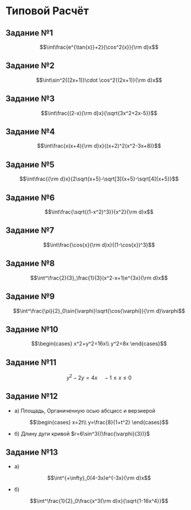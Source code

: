 <head>
    <script src="https://cdn.mathjax.org/mathjax/latest/MathJax.js?config=TeX-AMS-MML_HTMLorMML" type="text/javascript"></script>
    <script type="text/x-mathjax-config">
        MathJax.Hub.Config({
            tex2jax: {
            skipTags: ['script', 'noscript', 'style', 'textarea', 'pre'],
            inlineMath: [['$','$']]
            }
        });
    </script>
</head>

# Типовой Расчёт

## Задание №1

$$\int\frac{e^{\tan{x}}+2}{\cos^2{x}}{\rm d}x$$

## Задание №2

$$\int\sin^2{(2x+1)}\cdot \cos^2{(2x+1)}{\rm d}x$$

## Задание №3

$$\int\frac{(2-x){\rm d}x}{\sqrt{3x^2+2x-5}}$$

## Задание №4

$$\int\frac{x(x+4){\rm d}x}{(x+2)^2(x^2-3x+8)}$$

## Задание №5

$$\int\frac{{\rm d}x}{2\sqrt{x+5}-\sqrt[3]{x+5}-\sqrt[4]{x+5}}$$

## Задание №6

$$\int\frac{\sqrt{(1-x^2)^3}}{x^2}{\rm d}x$$

## Задание №7

$$\int\frac{\cos{x}{\rm d}x}{(1-\cos{x})^3}$$

## Задание №8

$$\int^\frac{2}{3}_\frac{1}{3}(x^2-x+1)e^{3x}{\rm d}x$$

## Задание №9

$$\int^\frac{\pi}{2}_0\sin{\varphi}\sqrt{\cos{\varphi}}{\rm d}\varphi$$

## Задание №10

$$\begin{cases}
    x^2+y^2=16x\\
    y^2=8x
\end{cases}$$

## Задание №11

$$y^2-2y=4x\quad -1\le x\le 0$$

## Задание №12

- а) Площадь, Органиченную осью абсцисс и верзиерой

$$\begin{cases}
    x=2t\\
    y=\frac{8}{1+t^2}
\end{cases}$$

- б) Длину дуги кривой $r=6\sin^3{(\frac{\varphi}{3})}$

## Задание №13

- а)
  
$$\int^{+\infty}_0(4-3x)e^{-3x}{\rm d}x$$

- б)

$$\int^\frac{1}{2}_0\frac{x^3{\rm d}x}{\sqrt{1-16x^4}}$$
